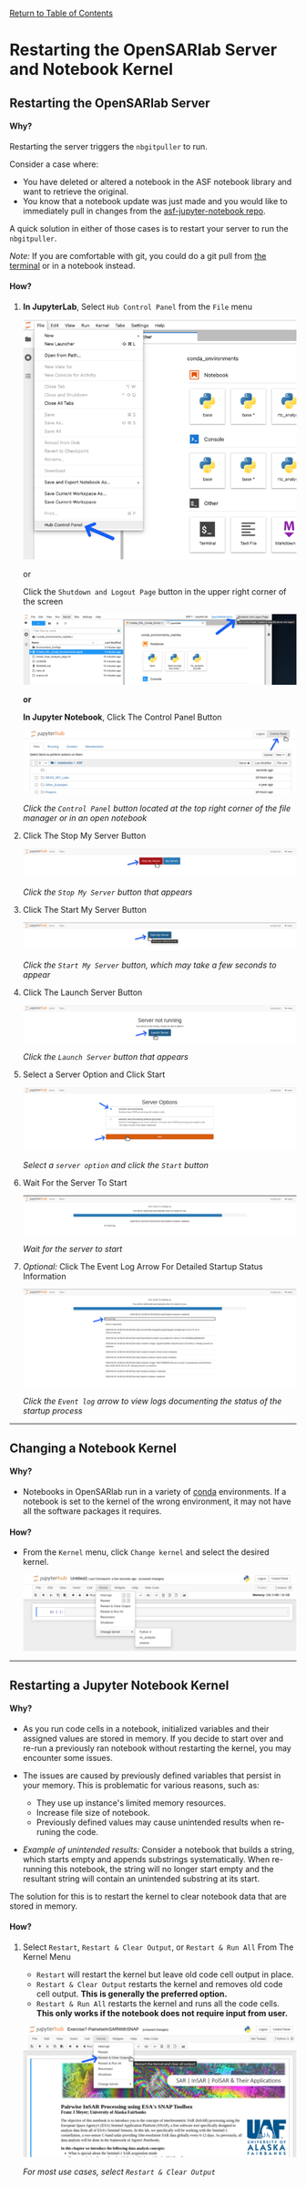 [Return to Table of Contents](../user.md)

# Restarting the OpenSARlab Server and Notebook Kernel

## Restarting the OpenSARlab Server
#### Why?

Restarting the server triggers the `nbgitpuller` to run.

Consider a case where:

- You have deleted or altered a notebook in the ASF notebook library and want to retrieve the original. 
- You know that a notebook update was just made and you would like to immediately pull in changes from the [asf-jupyter-notebook repo](https://github.com/asfadmin/asf-jupyter-notebooks). 

A quick solution in either of those cases is to restart your server to run the `nbgitpuller`. 


*Note:* If you are comfortable with git, you could do a git pull from 
[the terminal](OpenSARlab_terminal.md) or in a notebook instead. 

#### How?

1. **In JupyterLab**, Select `Hub Control Panel` from the `File` menu

    ![Select Hub Control Panel from the File menu](../assets/jlab_hub_control.png)

    or

    Click the `Shutdown and Logout Page` button in the upper right corner of the screen

    ![Click the Shutdown and Logout Page button in the upper right corner of the screen](../assets/shutdown_logout.png)

    **or**

    **In Jupyter Notebook**, Click The Control Panel Button

    ![Click the Control Panel button](../assets/control_panel.png)
    
    *Click the `Control Panel` button located at the top right corner of the file manager or in an open notebook*


1. Click The Stop My Server Button

    ![Click the Stop My Server button](../assets/stop_my_server.png)
    
    *Click the `Stop My Server` button that appears*

1. Click The Start My Server Button

    ![Click the Start My Server button](../assets/start_my_server.png)
    
    *Click the `Start My Server` button, which may take a few seconds to appear*

1. Click The Launch Server Button

    ![Click the Launch Server button](../assets/launch_server.png)
    
    *Click the `Launch Server` button that appears*

1. Select a Server Option and Click Start

    ![Select a server option and click the start button](../assets/server_options.png)
    
    *Select a `server option` and click the `Start` button*

1. Wait For the Server To Start

    ![Wait for the server to start](../assets/server_status.png)
    
    *Wait for the server to start*

1. *Optional:* Click The Event Log Arrow For Detailed Startup Status Information

    ![Click the event log arrow](../assets/event_log.png)
    
    *Click the `Event log` arrow to view logs documenting the status of the startup process*

---

## Changing a Notebook Kernel

#### Why?

- Notebooks in OpenSARlab run in a variety of [conda](https://docs.conda.io/en/latest/) environments. If a notebook is set to the kernel of the wrong environment, it may not have all the software packages it requires.

#### How?

- From the `Kernel` menu, click `Change kernel` and select the desired kernel.

    ![From the `Kernel` menu, click `Change kernel` and select the desired kernel](../assets/change_kernel.png)

---

## Restarting a Jupyter Notebook Kernel
#### Why?

- As you run code cells in a notebook, initialized variables and their assigned values are stored in memory. If you decide to start over and re-run a previously ran notebook without restarting the kernel, you may encounter some issues. 

- The issues are caused by previously defined variables that persist in your memory. This is problematic for various reasons, such as:

     - They use up instance's limited memory resources.
     - Increase file size of notebook.
     - Previously defined values may cause unintended results when re-runing the code.

- *Example of unintended results:* Consider a notebook that builds a string, which starts empty and appends substrings systematically. When re-running this notebook, the string will no longer start empty and the resultant string will contain an unintended substring at its start.

The solution for this is to restart the kernel to clear notebook data that are stored in memory.

#### How?

1. Select `Restart`, `Restart & Clear Output`, or `Restart & Run All` From The Kernel Menu
    - `Restart` will restart the kernel but leave old code cell output in place.
    - `Restart & Clear Output` restarts the kernel and removes old code cell output. **This is generally the preferred option.**
    - `Restart & Run All` restarts the kernel and runs all the code cells. **This only works if the notebook does not require input from user.**

    ![Select restart and clear all from the kernel menu](../assets/restart_clear_all.png)
    
    *For most use cases, select `Restart & Clear Output`*

